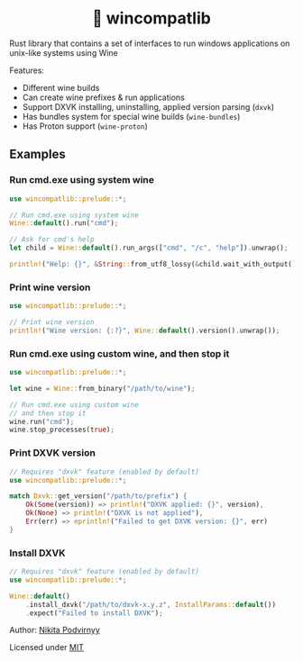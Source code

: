 <h1 align="center">🦀 wincompatlib</h1>

Rust library that contains a set of interfaces to run windows applications on unix-like systems using Wine

Features:

- Different wine builds
- Can create wine prefixes & run applications
- Support DXVK installing, uninstalling, applied version parsing (`dxvk`)
- Has bundles system for special wine builds (`wine-bundles`)
- Has Proton support (`wine-proton`)

## Examples

### Run cmd.exe using system wine

```rust
use wincompatlib::prelude::*;

// Run cmd.exe using system wine
Wine::default().run("cmd");

// Ask for cmd's help
let child = Wine::default().run_args(["cmd", "/c", "help"]).unwrap();

println!("Help: {}", &String::from_utf8_lossy(&child.wait_with_output().unwrap()));
```

### Print wine version

```rust
use wincompatlib::prelude::*;

// Print wine version
println!("Wine version: {:?}", Wine::default().version().unwrap());
```

### Run cmd.exe using custom wine, and then stop it

```rust
use wincompatlib::prelude::*;

let wine = Wine::from_binary("/path/to/wine");

// Run cmd.exe using custom wine
// and then stop it
wine.run("cmd");
wine.stop_processes(true);
```

### Print DXVK version

```rust
// Requires "dxvk" feature (enabled by default)
use wincompatlib::prelude::*;

match Dxvk::get_version("/path/to/prefix") {
    Ok(Some(version)) => println!("DXVK applied: {}", version),
    Ok(None) => println!("DXVK is not applied"),
    Err(err) => eprintln!("Failed to get DXVK version: {}", err)
}
```

### Install DXVK

```rust
// Requires "dxvk" feature (enabled by default)
use wincompatlib::prelude::*;

Wine::default()
    .install_dxvk("/path/to/dxvk-x.y.z", InstallParams::default())
    .expect("Failed to install DXVK");
```

Author: [Nikita Podvirnyy](https://github.com/krypt0nn)

Licensed under [MIT](LICENSE)
